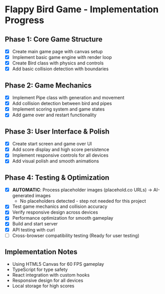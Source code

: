 # Flappy Bird Game - Implementation Progress

## Phase 1: Core Game Structure
- [x] Create main game page with canvas setup
- [x] Implement basic game engine with render loop
- [x] Create Bird class with physics and controls
- [x] Add basic collision detection with boundaries

## Phase 2: Game Mechanics
- [x] Implement Pipe class with generation and movement
- [x] Add collision detection between bird and pipes
- [x] Implement scoring system and game states
- [x] Add game over and restart functionality

## Phase 3: User Interface & Polish
- [x] Create start screen and game over UI
- [x] Add score display and high score persistence
- [x] Implement responsive controls for all devices
- [x] Add visual polish and smooth animations

## Phase 4: Testing & Optimization
- [x] **AUTOMATIC**: Process placeholder images (placehold.co URLs) → AI-generated images
  - No placeholders detected - step not needed for this project
- [x] Test game mechanics and collision accuracy
- [x] Verify responsive design across devices  
- [x] Performance optimization for smooth gameplay
- [x] Build and start server
- [x] API testing with curl
- [ ] Cross-browser compatibility testing (Ready for user testing)

## Implementation Notes
- Using HTML5 Canvas for 60 FPS gameplay
- TypeScript for type safety
- React integration with custom hooks
- Responsive design for all devices
- Local storage for high scores